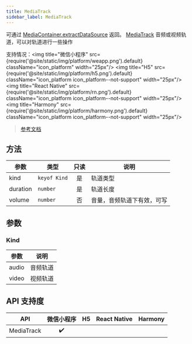```yaml
---
title: MediaTrack
sidebar_label: MediaTrack
---
```


可通过 [MediaContainer.extractDataSource](/docs/apis/media/video-processing/MediaContainer#extractdatasource) 返回。
[MediaTrack](/docs/apis/media/video-processing/MediaTrack) 音频或视频轨道，可以对轨道进行一些操作

支持情况：<img title="微信小程序" src={require('@site/static/img/platform/weapp.png').default} className="icon_platform" width="25px"/> <img title="H5" src={require('@site/static/img/platform/h5.png').default} className="icon_platform icon_platform--not-support" width="25px"/> <img title="React Native" src={require('@site/static/img/platform/rn.png').default} className="icon_platform icon_platform--not-support" width="25px"/> <img title="Harmony" src={require('@site/static/img/platform/harmony.png').default} className="icon_platform icon_platform--not-support" width="25px"/>

> [参考文档](https://developers.weixin.qq.com/miniprogram/dev/api/media/video-processing/MediaTrack.html)

## 方法

| 参数 | 类型 | 只读 | 说明 |
| --- | --- | :---: | --- |
| kind | `keyof Kind` | 是 | 轨道类型 |
| duration | `number` | 是 | 轨道长度 |
| volume | `number` | 否 | 音量，音频轨道下有效，可写 |

## 参数

### Kind

| 参数 | 说明 |
| --- | --- |
| audio | 音频轨道 |
| video | 视频轨道 |

## API 支持度

| API | 微信小程序 | H5 | React Native | Harmony |
| :---: | :---: | :---: | :---: | :---: |
| MediaTrack | ✔️ |  |  |  |
